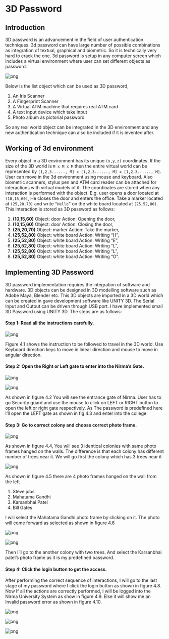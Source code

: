 # 3D Password

## Introduction

3D password is an advancement in the field of user authentication techniques. 3d password can have large number of possible combinations as integration of textual, graphical and biometric. So it is technically very hard to crack the one. 3d password is setup in any computer screen which includes a virtual environment where user can set different objects as password. 

![png](../../assets/projects/3d_password/1.png)

Below is the list object which can be used
as 3D password,

1. An Iris Scanner
2. A Fingerprint Scanner
3. A Virtual ATM machine that requires real ATM card
4. A text input device which take input
5. Photo album as pictorial password

So any real world object can be integrated in the 3D environment and any
new authentication technique can also be included if it is invented after.

## Working of 3d environment
Every object in a 3D environment has its unique `(x,y,z)` coordinates. If the
size of the 3D world is `M x M x M` then the entire virtual world can be
represented by `[1,2,3......, M] x [1,2,3......, M] x [1,2,3......, M]`. User can
move in the 3d environment using mouse and keyboard. Also biometric
scanners, stylus pen and ATM card reader can be attached for interactions
with virtual models of it. The coordinates are stored when any interaction is
performed with the object. E.g. user opens a door located at `(10,15,60)`,
He closes the door and enters the office. Take a marker located at
`(25,20,70)` and write `“Hello”` on the white board located at `(25,52,80)`. This
interaction is stored as 3D password as follows:

1. **(10,15,60)** Object: door Action: Opening the door,
2. **(10,15,60)** Object: door Action: Closing the door,
3. **(25,20,70)** Object: marker Action: Take the marker,
4. **(25,52,80)** Object: white board Action: Writing “H”,
5. **(25,52,80)** Object: white board Action: Writing “E”,
6. **(25,52,80)** Object: white board Action: Writing “L”,
7. **(25,52,80)** Object: white board Action: Writing “L”,
8. **(25,52,80)** Object: white board Action: Writing “O”.

## Implementing 3D Password

3D password implementation requires the integration of software and hardware.
3D objects can be designed in 3D modelling software such as Adobe Maya, Blender
etc. This 3D objects are imported in a 3D world which can be created in gave
development software like UNITY 3D. The Serial Input and Output can be driven
through USB port. I have implemented small 3D Password using UNITY 3D. The
steps are as follows:

#### Step 1: Read all the instructions carefully.

![png](../../assets/projects/3d_password/4_1.jpg)

Figure 4.1 shows the instruction to be followed to travel in the 3D world. Use
Keyboard direction keys to move in linear direction and mouse to move in angular
direction.

#### Step 2: Open the Right or Left gate to enter into the Nirma’s Gate.

![png](../../assets/projects/3d_password/4_2.jpg)

![png](../../assets/projects/3d_password/4_3.jpg)

As shown in figure 4.2 You will see the entrance gate of Nirma. User has to go
Security guard and use the mouse to click on LEFT or RIGHT button to open the
left or right gate respectively. As The password is predefined here I’ll open the
LEFT gate as shown in fig 4.3 and enter into the college.

#### Step 3: Go to correct colony and choose correct photo frame.

![png](../../assets/projects/3d_password/4_4.jpg)

As shown in figure 4.4, You will see 3 identical colonies with same photo frames
hanged on the walls. The difference is that each colony has different number of
trees near it. We will go first the colony which has 3 trees near it

![png](../../assets/projects/3d_password/4_5.jpg)

As shown in figure 4.5 there are 4 photo frames hanged on the wall from the left

1. Steve jobs
2. Mahatama Gandhi
3. Karsanbhai Patel
4. Bill Gates

I will select the Mahatama Gandhi photo frame by clicking on it. The photo will
come forward as selected as shown in figure 4.6


![png](../../assets/projects/3d_password/4_6.jpg)

![png](../../assets/projects/3d_password/4_7.jpg)

Then I’ll go to the another colony with two trees. And select the Karsanbhai patel’s
photo frame as it is my predefined password.

#### Step 4: Click the login button to get the access.

After performing the correct sequence of interactions, I will go to the last stage of
my password where I click the login button as shown in figure 4.8. Now If all the
actions are correctly performed, I will be logged into the Nirma University System
as show in figure 4.9. Else it will show me an Invalid password error as shown in
figure 4.10.

![png](../../assets/projects/3d_password/4_8.jpg)

![png](../../assets/projects/3d_password/4_9.jpg)

![png](../../assets/projects/3d_password/4_10.jpg)

